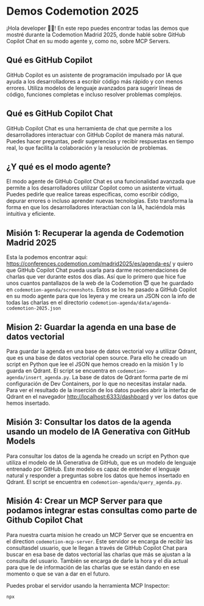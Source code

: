 # Demos Codemotion 2025

¡Hola developer 👋🏻! En este repo puedes encontrar todas las demos que mostré durante la Codemotion Madrid 2025, donde hablé sobre GitHub Copilot Chat en su modo agente y, como no, sobre MCP Servers.

## Qué es GitHub Copilot

GitHub Copilot es un asistente de programación impulsado por IA que ayuda a los desarrolladores a escribir código más rápido y con menos errores. Utiliza modelos de lenguaje avanzados para sugerir líneas de código, funciones completas e incluso resolver problemas complejos.

## Qué es GitHub Copilot Chat

GitHub Copilot Chat es una herramienta de chat que permite a los desarrolladores interactuar con GitHub Copilot de manera más natural. Puedes hacer preguntas, pedir sugerencias y recibir respuestas en tiempo real, lo que facilita la colaboración y la resolución de problemas.

## ¿Y qué es el modo agente?

El modo agente de GitHub Copilot Chat es una funcionalidad avanzada que permite a los desarrolladores utilizar Copilot como un asistente virtual. Puedes pedirle que realice tareas específicas, como escribir código, depurar errores o incluso aprender nuevas tecnologías. Esto transforma la forma en que los desarrolladores interactúan con la IA, haciéndola más intuitiva y eficiente.

## Misión 1: Recuperar la agenda de Codemotion Madrid 2025

Esta la podemos encontrar aqui: https://conferences.codemotion.com/madrid2025/es/agenda-es/ y quiero que GitHub Copilot Chat pueda usarla para darme recomendaciones de charlas que ver durante estos dos días. Así que lo primero que hice fue unos cuantos pantallazos de la web de la Codemotion 😇 que he guardado en `codemotion-agenda/screenshots`. Estos se los he pasado a GitHub Copilot en su modo agente para que los leyera y me creara un JSON con la info de todas las charlas en el directorio `codemotion-agenda/data/agenda-codemotion-2025.json`

## Mision 2: Guardar la agenda en una base de datos vectorial

Para guardar la agenda en una base de datos vectorial voy a utilizar Qdrant, que es una base de datos vectorial open source. Para ello he creado un script en Python que lee el JSON que hemos creado en la misión 1 y lo guarda en Qdrant. El script se encuentra en `codemotion-agenda/insert_agenda.py`. La base de datos de Qdrant forma parte de mi configuración de Dev Containers, por lo que no necesitas instalar nada. Para ver el resultado de la inserción de los datos puedes abrir la interfaz de Qdrant en el navegador [http://localhost:6333/dashboard](http://localhost:6333/dashboard) y ver los datos que hemos insertado. 

## Misión 3: Consultar los datos de la agenda usando un modelo de IA Generativa con GitHub Models

Para consultar los datos de la agenda he creado un script en Python que utiliza el modelo de IA Generativa de GitHub, que es un modelo de lenguaje entrenado por GitHub. Este modelo es capaz de entender el lenguaje natural y responder a preguntas sobre los datos que hemos insertado en Qdrant. El script se encuentra en `codemotion-agenda/query_agenda.py`.

## Misión 4: Crear un MCP Server para que podamos integrar estas consultas como parte de Github Copilot Chat

Para nuestra cuarta mision he creado un MCP Server que se encuentra en el direction `codemotion-mcp-server`. Este servidor se encarga de recibir las consultasdel usuario, que le llegan a través de GitHub Copilot Chat para buscar en esa base de datos vectorial las charlas que más se ajustan a la consulta del usuario. También se encarga de darle la hora y el día actual para que le de información de las charlas que se están dando en ese momento o que se van a dar en el futuro. 


Puedes probar el servidor usando la herramienta MCP Inspector:

```bash
npx 
```
